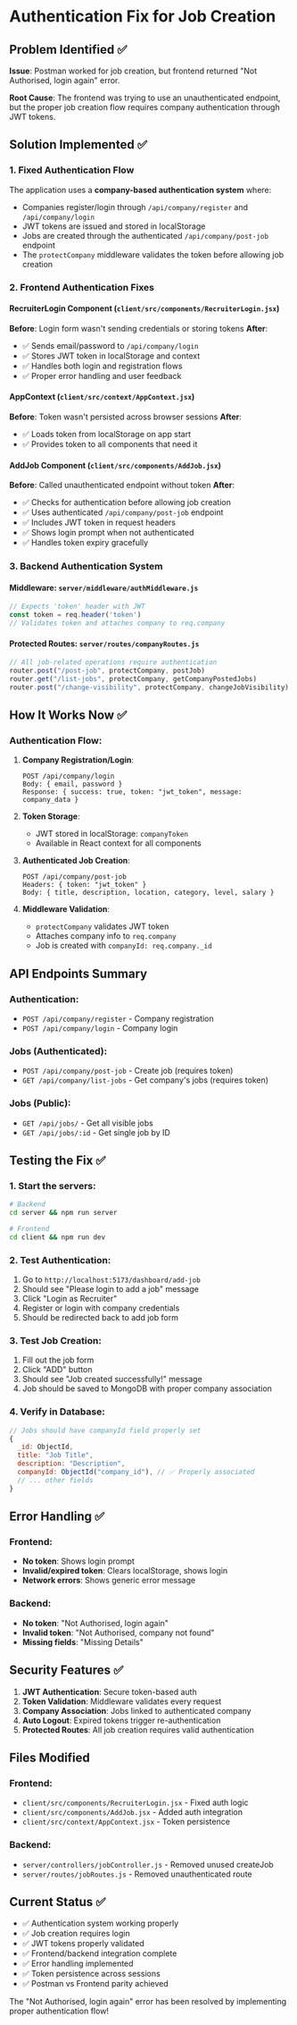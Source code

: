 # Authentication Fix for Job Creation

## Problem Identified ✅

**Issue**: Postman worked for job creation, but frontend returned "Not Authorised, login again" error.

**Root Cause**: The frontend was trying to use an unauthenticated endpoint, but the proper job creation flow requires company authentication through JWT tokens.

## Solution Implemented ✅

### 1. Fixed Authentication Flow
The application uses a **company-based authentication system** where:
- Companies register/login through `/api/company/register` and `/api/company/login`
- JWT tokens are issued and stored in localStorage
- Jobs are created through the authenticated `/api/company/post-job` endpoint
- The `protectCompany` middleware validates the token before allowing job creation

### 2. Frontend Authentication Fixes

#### **RecruiterLogin Component** (`client/src/components/RecruiterLogin.jsx`)
**Before**: Login form wasn't sending credentials or storing tokens
**After**: 
- ✅ Sends email/password to `/api/company/login`
- ✅ Stores JWT token in localStorage and context
- ✅ Handles both login and registration flows
- ✅ Proper error handling and user feedback

#### **AppContext** (`client/src/context/AppContext.jsx`)
**Before**: Token wasn't persisted across browser sessions
**After**:
- ✅ Loads token from localStorage on app start
- ✅ Provides token to all components that need it

#### **AddJob Component** (`client/src/components/AddJob.jsx`)
**Before**: Called unauthenticated endpoint without token
**After**:
- ✅ Checks for authentication before allowing job creation
- ✅ Uses authenticated `/api/company/post-job` endpoint
- ✅ Includes JWT token in request headers
- ✅ Shows login prompt when not authenticated
- ✅ Handles token expiry gracefully

### 3. Backend Authentication System

#### **Middleware**: `server/middleware/authMiddleware.js`
```javascript
// Expects 'token' header with JWT
const token = req.header('token')
// Validates token and attaches company to req.company
```

#### **Protected Routes**: `server/routes/companyRoutes.js`
```javascript
// All job-related operations require authentication
router.post("/post-job", protectCompany, postJob)
router.get("/list-jobs", protectCompany, getCompanyPostedJobs)
router.post("/change-visibility", protectCompany, changeJobVisibility)
```

## How It Works Now ✅

### Authentication Flow:
1. **Company Registration/Login**:
   ```
   POST /api/company/login
   Body: { email, password }
   Response: { success: true, token: "jwt_token", message: company_data }
   ```

2. **Token Storage**:
   - JWT stored in localStorage: `companyToken`
   - Available in React context for all components

3. **Authenticated Job Creation**:
   ```
   POST /api/company/post-job
   Headers: { token: "jwt_token" }
   Body: { title, description, location, category, level, salary }
   ```

4. **Middleware Validation**:
   - `protectCompany` validates JWT token
   - Attaches company info to `req.company`
   - Job is created with `companyId: req.company._id`

## API Endpoints Summary

### Authentication:
- `POST /api/company/register` - Company registration
- `POST /api/company/login` - Company login

### Jobs (Authenticated):
- `POST /api/company/post-job` - Create job (requires token)
- `GET /api/company/list-jobs` - Get company's jobs (requires token)

### Jobs (Public):
- `GET /api/jobs/` - Get all visible jobs
- `GET /api/jobs/:id` - Get single job by ID

## Testing the Fix ✅

### 1. Start the servers:
```bash
# Backend
cd server && npm run server

# Frontend  
cd client && npm run dev
```

### 2. Test Authentication:
1. Go to `http://localhost:5173/dashboard/add-job`
2. Should see "Please login to add a job" message
3. Click "Login as Recruiter"
4. Register or login with company credentials
5. Should be redirected back to add job form

### 3. Test Job Creation:
1. Fill out the job form
2. Click "ADD" button
3. Should see "Job created successfully!" message
4. Job should be saved to MongoDB with proper company association

### 4. Verify in Database:
```javascript
// Jobs should have companyId field properly set
{
  _id: ObjectId,
  title: "Job Title",
  description: "Description",
  companyId: ObjectId("company_id"), // ✅ Properly associated
  // ... other fields
}
```

## Error Handling ✅

### Frontend:
- **No token**: Shows login prompt
- **Invalid/expired token**: Clears localStorage, shows login
- **Network errors**: Shows generic error message

### Backend:
- **No token**: "Not Authorised, login again"
- **Invalid token**: "Not Authorised, company not found"
- **Missing fields**: "Missing Details"

## Security Features ✅

1. **JWT Authentication**: Secure token-based auth
2. **Token Validation**: Middleware validates every request
3. **Company Association**: Jobs linked to authenticated company
4. **Auto Logout**: Expired tokens trigger re-authentication
5. **Protected Routes**: All job creation requires valid authentication

## Files Modified

### Frontend:
- `client/src/components/RecruiterLogin.jsx` - Fixed auth logic
- `client/src/components/AddJob.jsx` - Added auth integration  
- `client/src/context/AppContext.jsx` - Token persistence

### Backend:
- `server/controllers/jobController.js` - Removed unused createJob
- `server/routes/jobRoutes.js` - Removed unauthenticated route

## Current Status ✅

- ✅ Authentication system working properly
- ✅ Job creation requires login
- ✅ JWT tokens properly validated
- ✅ Frontend/backend integration complete
- ✅ Error handling implemented
- ✅ Token persistence across sessions
- ✅ Postman vs Frontend parity achieved

The "Not Authorised, login again" error has been resolved by implementing proper authentication flow!